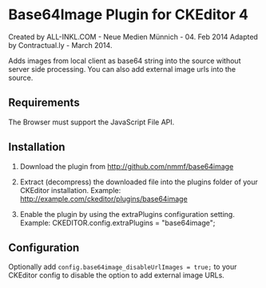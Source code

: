 Base64Image Plugin for CKEditor 4
=================================

Created by ALL-INKL.COM - Neue Medien Münnich - 04. Feb 2014
Adapted by Contractual.ly - March 2014.

Adds images from local client as base64 string into the source without server
side processing. You can also add external image urls into the source.

## Requirements
The Browser must support the JavaScript File API.

## Installation

 1. Download the plugin from http://github.com/nmmf/base64image
 
 2. Extract (decompress) the downloaded file into the plugins folder of your
	CKEditor installation.
	Example: http://example.com/ckeditor/plugins/base64image
	
 3. Enable the plugin by using the extraPlugins configuration setting.
	Example: CKEDITOR.config.extraPlugins = "base64image";

## Configuration

Optionally add `config.base64image_disableUrlImages = true;` to your CKEditor config to disable the option to add
external image URLs.
